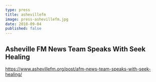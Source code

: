 ```yaml
---
type: press
title: ashevillefm
image: press-ashevillefm.jpg
date: 2018-09-04
published: false
---
```


## Asheville FM News Team Speaks With Seek Healing

<https://www.ashevillefm.org/post/afm-news-team-speaks-with-seek-healing/>
